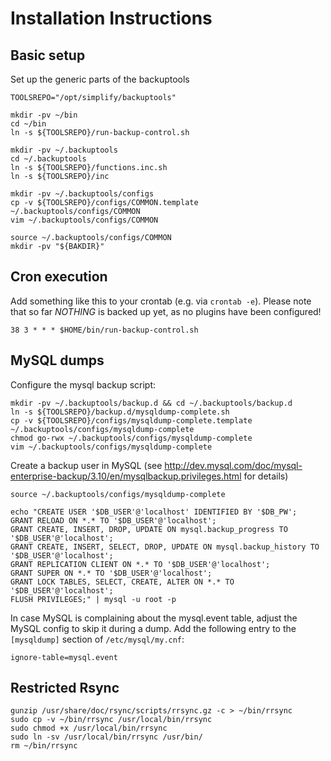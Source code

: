 Installation Instructions
=========================

Basic setup
-----------
Set up the generic parts of the backuptools
```
TOOLSREPO="/opt/simplify/backuptools"

mkdir -pv ~/bin
cd ~/bin
ln -s ${TOOLSREPO}/run-backup-control.sh

mkdir -pv ~/.backuptools
cd ~/.backuptools
ln -s ${TOOLSREPO}/functions.inc.sh
ln -s ${TOOLSREPO}/inc

mkdir -pv ~/.backuptools/configs
cp -v ${TOOLSREPO}/configs/COMMON.template ~/.backuptools/configs/COMMON
vim ~/.backuptools/configs/COMMON

source ~/.backuptools/configs/COMMON
mkdir -pv "${BAKDIR}"
```

Cron execution
--------------
Add something like this to your crontab (e.g. via `crontab -e`). Please note
that so far *NOTHING* is backed up yet, as no plugins have been configured!
```
38 3 * * * $HOME/bin/run-backup-control.sh
```

MySQL dumps
-----------

Configure the mysql backup script:
```
mkdir -pv ~/.backuptools/backup.d && cd ~/.backuptools/backup.d
ln -s ${TOOLSREPO}/backup.d/mysqldump-complete.sh
cp -v ${TOOLSREPO}/configs/mysqldump-complete.template ~/.backuptools/configs/mysqldump-complete
chmod go-rwx ~/.backuptools/configs/mysqldump-complete
vim ~/.backuptools/configs/mysqldump-complete
```

Create a backup user in MySQL (see
http://dev.mysql.com/doc/mysql-enterprise-backup/3.10/en/mysqlbackup.privileges.html
for details)
```
source ~/.backuptools/configs/mysqldump-complete

echo "CREATE USER '$DB_USER'@'localhost' IDENTIFIED BY '$DB_PW';
GRANT RELOAD ON *.* TO '$DB_USER'@'localhost';
GRANT CREATE, INSERT, DROP, UPDATE ON mysql.backup_progress TO '$DB_USER'@'localhost';
GRANT CREATE, INSERT, SELECT, DROP, UPDATE ON mysql.backup_history TO '$DB_USER'@'localhost';
GRANT REPLICATION CLIENT ON *.* TO '$DB_USER'@'localhost';
GRANT SUPER ON *.* TO '$DB_USER'@'localhost';
GRANT LOCK TABLES, SELECT, CREATE, ALTER ON *.* TO '$DB_USER'@'localhost';
FLUSH PRIVILEGES;" | mysql -u root -p
```

In case MySQL is complaining about the mysql.event table, adjust the MySQL
config to skip it during a dump. Add the following entry to the `[mysqldump]`
section of `/etc/mysql/my.cnf`:

```
ignore-table=mysql.event
```

Restricted Rsync
----------------
```
gunzip /usr/share/doc/rsync/scripts/rrsync.gz -c > ~/bin/rrsync
sudo cp -v ~/bin/rrsync /usr/local/bin/rrsync
sudo chmod +x /usr/local/bin/rrsync
sudo ln -sv /usr/local/bin/rrsync /usr/bin/
rm ~/bin/rrsync
```
